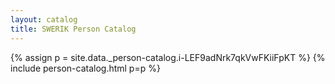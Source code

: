```yaml
---
layout: catalog
title: SWERIK Person Catalog
---
```

{% assign p = site.data._person-catalog.i-LEF9adNrk7qkVwFKiiFpKT %}
{% include person-catalog.html p=p %}

